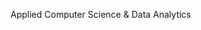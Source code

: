 Applied Computer Science & Data Analytics

<!---
7alete/7alete is a ✨ special ✨ repository because its `README.md` (this file) appears on your GitHub profile.
You can click the Preview link to take a look at your changes.
--->
